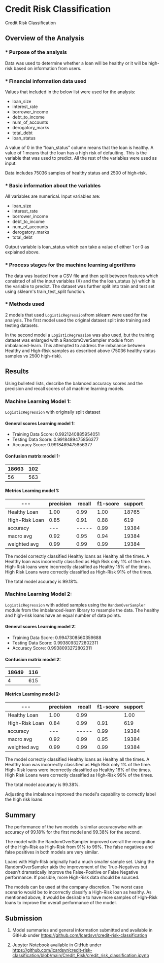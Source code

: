 # Credit Risk Classification
Credit Risk Classification


## Overview of the Analysis


### * Purpose of the analysis

Data was used to determine whether a loan will be healthy or it will be high-risk based on information from users.

### * Financial information data used

Values that included in the below list were used for the analysis:

- loan_size 
- interest_rate
- borrower_income
- debt_to_income
- num_of_accounts
- derogatory_marks
- total_debt
- loan_status

A value of 0 in the “loan_status” column means that the loan is healthy. A value of 1 means that the loan has a high risk of defaulting. This is the variable that was used to predict. All the rest of the variables were used as input.

Data includes 75036 samples of healthy status and 2500 of high-risk.

### * Basic information about the variables 

All variables are numerical. Input variables are:

- loan_size 
- interest_rate
- borrower_income
- debt_to_income
- num_of_accounts
- derogatory_marks
- total_debt

Output variable is loan_status which can take a value of either 1 or 0 as explained above.

### * Process stages for the machine learning algorithms 

The data was loaded from a CSV file and then split between features which consisted of all the input variables (X) and the the loan_status (y) which is the variable to predict. The dataset was further split into train and test set using sklearn's train_test_split function.


### * Methods used

2 models that used `LogisticRegression`from sklearn were used for the analysis. The first model used the original dataset split into training and testing datasets.

In the second model a `LogisticRegression` was also used, but the training dataset was enlarged with a RandomOverSampler module from imbalanced-learn. This attempted to address the imbalance between Healthy and High-Risk samples as described above (75036 healthy status samples vs 2500 high-risk).

## Results

Using bulleted lists, describe the balanced accuracy scores and the precision and recall scores of all machine learning models.

### Machine Learning Model 1:

`LogisticRegression` with originally split dataset

#### General scores Learning model 1:

- Training Data Score: 0.9921240885954051
- Testing Data Score: 0.9918489475856377
- Accuracy Score: 0.9918489475856377

#### Confusion matrix model 1:

|18663|   102|
|--- | ---|
|56|563|


#### Metrics Learning model 1:

| ---|               precision   | recall  | f1-score  | support |
|----|---------      | ----------|----     | ---       |
|  Healthy Loan |      1.00  |    0.99 |     1.00 |    18765|
|High-Risk Loan  |     0.85  |    0.91  |    0.88 |      619|
 |     accuracy   |---|-----|               0.99   |  19384 |
 |    macro avg |      0.92|      0.95|      0.94|     19384 |
 | weighted avg |      0.99 |     0.99  |    0.99  |   19384|

The model correctly classified Healthy loans as Healthy all the times. A Healthy loan was incorrectly classified as High Risk only 1% of the time. High-Risk loans were incorrectly classified as Healthy 15% of the times. High Risk Loans were correctly classified as High-Risk 91% of the times. 

The total model accuracy is 99.18%. 


### Machine Learning Model 2:

`LogisticRegression` with added samples using the `RandomOverSampler` module from the imbalanced-learn library to resample the data. The healthy and high-risk loans have an equal number of data points. 

#### General scores Learning model 2:

- Training Data Score: 0.9947308560359688
- Testing Data Score: 0.9938093272802311
- Accuracy Score: 0.9938093272802311

#### Confusion matrix model 2:

|18649|   116|
|--- | ---|
|4|   615|

#### Metrics Learning model 2:

| ---|               precision   | recall  | f1-score  | support |
|----|---------      | ----------|----     | ---       |
|Healthy Loan       |1.00      |0.99|      |1.00 |    18765|
|High-Risk Loan |      0.84     | 0.99     | 0.91 |     619|
| accuracy |---|-----|                0.99  |   19384|
|macro avg |     0.92   |   0.99 |     0.95  |   19384|
| weighted avg|       0.99 |     0.99 |     0.99 |    19384|

The model correctly classified Healthy loans as Healthy all the times. A Healthy loan was incorrectly classified as High Risk only 1% of the time. High-Risk loans were incorrectly classified as Healthy 16% of the times. High Risk Loans were correctly classified as High-Risk 99% of the times. 

The total model accuracy is 99.38%. 

Adjusting the imbalance improved the model's capability to correctly label the high risk loans

## Summary

The performance of the two models is similar accuracywise with an accuracy of 99.18% for the first model and 99.38% for the second.

The model with the RandomOverSampler improved overall the recognition of the High-Risk as High-Risk from 91% to 99%. The false negatives and false positives in both models are very similar. 

Loans with High-Risk originally had a much smaller sample set. Using the RandomOverSampler aids the improvement of the True-Negatives but doesn't dramatically improve the False-Positive or False Negative performance. If possible, more High-Risk data should be sourced.

The models can be used at the company discretion. The worst case scenario would be to incorrectly classify a High-Risk loan as healthy. As mentioned above, it would be desirable to have more samples of High-Risk loans to improve the overall performance of the model.


## Submission

1. Model summaries and general information submitted and available in GitHub under https://github.com/lcardsvr/credit-risk-classification

2. Jupyter Notebook available in GitHub under https://github.com/lcardsvr/credit-risk-classification/blob/main/Credit_Risk/credit_risk_classification.ipynb